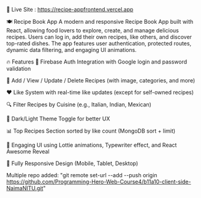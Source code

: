 🔗 Live Site : https://recipe-appfrontend.vercel.app

🍽 Recipe Book App
A modern and responsive Recipe Book App built with React, allowing food lovers to explore, create, and manage delicious recipes. Users can log in, add their own recipes, like others, and discover top-rated dishes. The app features user authentication, protected routes, dynamic data filtering, and engaging UI animations.

🔥 Features
🔐 Firebase Auth Integration with Google login and password validation

📸 Add / View / Update / Delete Recipes (with image, categories, and more)

❤️ Like System with real-time like updates (except for self-owned recipes)

🔍 Filter Recipes by Cuisine (e.g., Italian, Indian, Mexican)

🌙 Dark/Light Theme Toggle for better UX

📊 Top Recipes Section sorted by like count (MongoDB sort + limit)

🎨 Engaging UI using Lottie animations, Typewriter effect, and React Awesome Reveal

🚀 Fully Responsive Design (Mobile, Tablet, Desktop)

Multiple repo added: "git remote set-url --add --push origin https://github.com/Programming-Hero-Web-Course4/b11a10-client-side-NaimaNITU.git"
